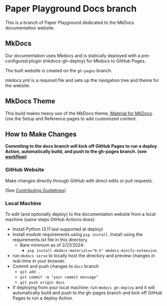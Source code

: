 # Paper Playground Docs branch

This is a branch of Paper Playground dedicated to the MkDocs documentation website.

## MkDocs

Our documentation uses Mkdocs and is statically deployed with a pre-configured plugin (mkdocs-gh-deploy) for Mkdocs to GitHub Pages.

The built website is created on the `gh-pages` branch.

mkdocs.yml is a required file and sets up the navigation tree and theme for the website.

## MkDocs Theme
This build makes heavy use of the MkDocs theme, [Material for MkDocs](https://squidfunk.github.io/mkdocs-material/setup/). Use the Setup and Reference pages to add customized content.

## How to Make Changes

**Commiting to the docs branch will kick off GitHub Pages to run a deploy Action, automatically build, and push to the gh-pages branch. (see [workflow](./.github/workflows/page-deploy.yml))**

### GitHub Website

Make changes directly through GitHub with direct edits or pull requests.

(See [Contributing Guidelines](./docs/CONTRIBUTING.md))

### Local Machine
To edit (and optionally deploy) to the documentation website from a local machine (same steps GitHub Actions does):
- Install Python (3.11 last supported at deploy)
- Install module requirements using `pip install`. Install using the requirements.txt file in this directory.
  - Bare minimum as of 2/21/2024:
    - `pip install mkdocs-material=="9.5" mkdocs-minify-extension`
- run `mkdocs serve` to locally host the directory and preview changes in real-time in your browser.
- Commit and push changes to `docs` branch
  - `git add .`
  - `git commit -m "your commit message"`
  - `git push origin docs`
- If deploying from your local machine: run `mkdocs gh-deploy` and it will automatically build and push to the gh-pages branch and kick off GitHub Pages to run a deploy Action.



